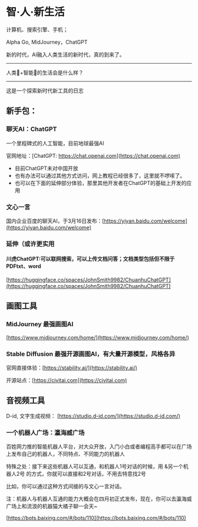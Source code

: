 # 智·人·新生活

计算机、搜索引擎、手机；

Alpha Go, MidJourney，ChatGPT

新的时代，AI融入人类生活的新时代，真的到来了。



---

人类🧠+智能🤖的生活会是什么样？

---

这是一个探索新时代新工具的日志

## 新手包：

###  聊天AI：ChatGPT
一个里程碑式的人工智能，目前地球最强AI

官网地址：[ChatGPT: https://chat.openai.com](https://chat.openai.com)

* 目前ChatGPT未对中国开放
* 也有办法可以通过其他方式访问，网上教程已经很多了，这里就不啰嗦了。
* 也可以在下面的延伸部分体验，那里其他开发者在ChatGPT的基础上开发的应用

### 文心一言

国内企业百度的聊天AI，于3月16日发布：[https://yiyan.baidu.com/welcome](https://yiyan.baidu.com/welcome)

### 延伸（或许更实用

#### 川虎ChatGPT:可以联网搜索，可以上传文档问答；文档类型包括但不限于PDFtxt、word
[https://huggingface.co/spaces/JohnSmith9982/ChuanhuChatGPT](https://huggingface.co/spaces/JohnSmith9982/ChuanhuChatGPT)




## 画图工具


 
### MidJourney 最强画图AI

[https://www.midjourney.com/home/](https://www.midjourney.com/home/)

### Stable Diffusion 最强开源画图AI，有大量开源模型，风格各异

官网直接体验：[https://stability.ai/](https://stability.ai/) 

开源站点：[https://civitai.com](https://civitai.com)


## 音视频工具
 
D-id, 文字生成视频： [https://studio.d-id.com/](https://studio.d-id.com/)



### 一个机器人广场：瀛海威广场

百姓网力推的智能机器人平台，对大众开放，入门小白或者编程高手都可以在广场上发布自己的机器人，不同特点、不同能力的机器人

特殊之处：接下来这些机器人可以互通，和机器人1号对话的时候，用 &另一个机器人2号 的方式，你就可以直接和2号对话，不用去特意找2号

比如，你可以通过这种方式间接的与文心一言对话。

注：机器人与机器人互通的能力大概会在四月初正式发布，现在，你可以去瀛海威广场上和流浪的机器猫大橘子聊一会天~

[https://bots.baixing.com/#/bots/110](https://bots.baixing.com/#/bots/110)


